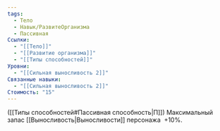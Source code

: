 ```yaml
---
tags:
  - Тело
  - Навык/РазвитеОрганизма
  - Пассивная
Ссылки:
  - "[[Тело]]"
  - "[[Развитие организма]]"
  - "[[Типы способностей]]"
Уровни:
  - "[[Сильная выносливость 2]]"
Связанные навыки:
  - "[[Сильная выносливость 2]]"
Стоимость: "15"
---
```

([[Типы способностей#Пассивная способность|П]]) Максимальный запас [[Выносливость|Выносливости]] персонажа  +10%.
